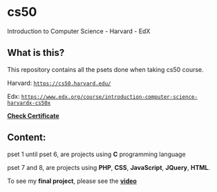 # cs50
Introduction to Computer Science - Harvard - EdX

## What is this?
This repository contains all the psets done when taking cs50 course.

Harvard: [`https://cs50.harvard.edu/`](https://cs50.harvard.edu/)

Edx: [`https://www.edx.org/course/introduction-computer-science-harvardx-cs50x`](https://www.edx.org/course/introduction-computer-science-harvardx-cs50x)

[**Check Certificate**](https://courses.edx.org/certificates/1fe3bc4a26ef40ca84be1cca1ad877f2)

## Content: 
pset 1 until pset 6, are projects using **C** programming language

pset 7 and 8, are projects using **PHP**, **CSS**, **JavaScript**, **JQuery**, **HTML**.

To see my **final project**, please see the [**video**](https://www.youtube.com/watch?v=2zWBjwMZssI&t=48s)

